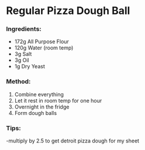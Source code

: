 # Regular Pizza Dough Ball

### Ingredients:
- 172g All Purpose Flour
- 120g Water (room temp)
- 3g Salt
- 3g Oil
- 1g Dry Yeast
  
### Method:
1. Combine everything
2. Let it rest in room temp for one hour
3. Overnight in the fridge
4. Form dough balls

### Tips:
-multiply by 2.5 to get detroit pizza dough for my sheet
